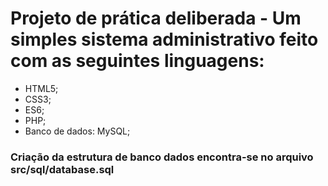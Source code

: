 # Projeto de prática deliberada - Um simples sistema administrativo feito com as seguintes linguagens:
 - HTML5;
 - CSS3;
 - ES6;
 - PHP;
 - Banco de dados: MySQL;

### Criação da estrutura de banco dados encontra-se no arquivo src/sql/database.sql

